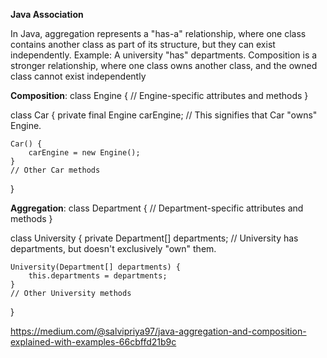 **Java Association**

In Java, aggregation represents a "has-a" relationship, where one class contains another class as part of its structure, but they can exist independently. 
Example: A university "has" departments. Composition is a stronger relationship, where one class owns another class, and the owned class cannot exist independently

**Composition**:
class Engine {
    // Engine-specific attributes and methods
}

class Car {
    private final Engine carEngine;  // This signifies that Car "owns" Engine.

    Car() {
        carEngine = new Engine();
    }
    // Other Car methods
}

**Aggregation**:
class Department {
    // Department-specific attributes and methods
}

class University {
    private Department[] departments;  // University has departments, but doesn't exclusively "own" them.

    University(Department[] departments) {
        this.departments = departments;
    }
    // Other University methods
}

https://medium.com/@salvipriya97/java-aggregation-and-composition-explained-with-examples-66cbffd21b9c

